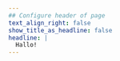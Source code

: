 ```yaml
---
## Configure header of page
text_align_right: false
show_title_as_headline: false
headline: |
  Hallo! 
---
```


<!-- this is a subheadline -->


